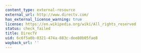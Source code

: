 ```yaml
---
content_type: external-resource
external_url: http://www.directv.com/
has_external_license_warning: true
license: https://en.wikipedia.org/wiki/All_rights_reserved
status: check_failed
title: DirecTV
uid: 6c6f5a0b-0321-474a-883c-dee80b05fae8
wayback_url: ''
---
```

